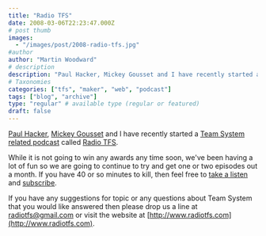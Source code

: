 ```yaml
---
title: "Radio TFS"
date: 2008-03-06T22:23:47.000Z
# post thumb
images:
  - "/images/post/2008-radio-tfs.jpg"
#author
author: "Martin Woodward"
# description
description: "Paul Hacker, Mickey Gousset and I have recently started a Team System related podcast called Radio TFS."
# Taxonomies
categories: ["tfs", "maker", "web", "podcast"]
tags: ["blog", "archive"]
type: "regular" # available type (regular or featured)
draft: false
---
```

[](http://www.radiotfs.com/) [Paul Hacker](http://phacker.wordpress.com/), [Mickey Gousset](http://teamsystemrocks.com/blogs/mickey_gousset/) and I have recently started a [Team System related podcast](http://www.radiotfs.com/) called [Radio TFS](http://www.radiotfs.com/).   

While it is not going to win any awards any time soon, we've been having a lot of fun so we are going to continue to try and get one or two episodes out a month. If you have 40 or so minutes to kill, then feel free to [take a listen](http://www.radiotfs.com/ct.ashx?id=ecb4b81c-5a56-4c34-b572-9286ad9710fc&url=http%3a%2f%2ffeeds.feedburner.com%2f%7er%2fradiotfs%2f%7e5%2f245499779%2fradiotfs_003.mp3) and [subscribe](http://feeds.feedburner.com/radiotfs).   

If you have any suggestions for topic or any questions about Team System that you would like answered then please drop us a line at [radiotfs@gmail.com](mailto:radiotfs@gmail.com) or visit the website at [http://www.radiotfs.com](http://www.radiotfs.com).